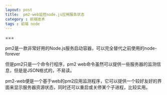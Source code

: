 ```yaml
---
layout: post
title:  pm2-web监控node.js应用服务状态
category : 前端技术
tags : 前端 node
---
```

===

pm2是一款非常好用的Node.js服务启动容器，可以完全替代之前使用的node-forever

但是pm2只是一个命令行程序，pm2 web命令虽然可以提供一些服务器的监测信息，但是是JSON格式的，不易读。

pm2-web便是一个基于web的pm2应用监测程序，它可以提供一个较好友好的界面来显示服务器资源状态，同时还可以重启或关停某个子进程，比较实用。





```






